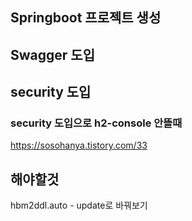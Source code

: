 ## Springboot 프로젝트 생성 

## Swagger 도입 

## security 도입 

### security 도입으로 h2-console 안뜰때 
https://sosohanya.tistory.com/33







## 해야할것 
hbm2ddl.auto - update로 바꿔보기 